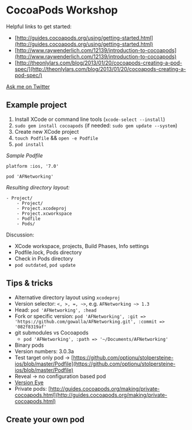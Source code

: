 # CocoaPods Workshop

Helpful links to get started:

- [http://guides.cocoapods.org/using/getting-started.html](http://guides.cocoapods.org/using/getting-started.html)
- [http://www.raywenderlich.com/12139/introduction-to-cocoapods](http://www.raywenderlich.com/12139/introduction-to-cocoapods)
- [http://theonlylars.com/blog/2013/01/20/cocoapods-creating-a-pod-spec/](http://theonlylars.com/blog/2013/01/20/cocoapods-creating-a-pod-spec/)

[Ask me on Twitter](https://twitter.com/claushoefele)

## Example project

1. Install XCode or command line tools (`xcode-select --install`)
2. `sudo gem install cocoapods` (if needed: `sudo gem update --system`)
2. Create new XCode project
3. `touch Podfile` && `open -e Podfile`
5. `pod install`

*Sample Podfile*

````
platform :ios, '7.0'

pod 'AFNetworking'
````

*Resulting directory layout:*

````
- Project/
	- Project/
	- Project.xcodeproj
	- Project.xcworkspace
	- Podfile
	- Pods/
````
Discussion:

- XCode workspace, projects, Build Phases, Info settings
- Podfile.lock, Pods directory
- Check in Pods directory
- `pod outdated`, `pod update`

## Tips & tricks

- Alternative directory layout using `xcodeproj`
- Version selector: `<, >, =, ~>`, e.g. `AFNetworking ~> 1.3`
- Head: `pod 'AFNetworking', :head`
- Fork or specific version: `pod 'AFNetworking', :git => 'https://github.com/gowalla/AFNetworking.git', :commit => '082f8319af'`
- git submodules vs Cocoapods
	- `pod 'AFNetworking', :path => '~/Documents/AFNetworking'`
- Binary pods
- Version numbers: 3.0.3a
- Test target only pod -> [https://github.com/optionu/stolpersteine-ios/blob/master/Podfile](https://github.com/optionu/stolpersteine-ios/blob/master/Podfile)
- Reveal -> no configuration based pod
- [Version Eye](https://www.versioneye.com/)
- Private pods: [http://guides.cocoapods.org/making/private-cocoapods.html](http://guides.cocoapods.org/making/private-cocoapods.html)

## Create your own pod

